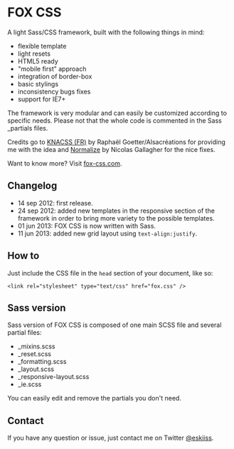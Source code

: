 # FOX CSS

A light Sass/CSS framework, built with the following things in mind:

* flexible template
* light resets
* HTML5 ready
* "mobile first" approach
* integration of border-box
* basic stylings
* inconsistency bugs fixes
* support for IE7+

The framework is very modular and can easily be customized according to specific needs. Please not that the whole code is commented in the Sass _partials files.

Credits go to [KNACSS (FR)](http://knacss.com/) by Raphaël Goetter/Alsacréations for providing me with the idea and [Normalize](http://necolas.github.io/normalize.css/) by Nicolas Gallagher for the nice fixes.

Want to know more? Visit [fox-css.com](http://fox-css.com).

## Changelog

* 14 sep 2012: first release.
* 24 sep 2012: added new templates in the responsive section of the framework in order to bring more variety to the possible templates.
* 01 jun 2013: FOX CSS is now written with Sass.
* 11 jun 2013: added new grid layout using `text-align:justify`.

## How to

Just include the CSS file in the `head` section of your document, like so:

    <link rel="stylesheet" type="text/css" href="fox.css" />

## Sass version

Sass version of FOX CSS is composed of one main SCSS file and several partial files:

* _mixins.scss
* _reset.scss
* _formatting.scss
* _layout.scss
* _responsive-layout.scss
* _ie.scss

You can easily edit and remove the partials you don't need.

## Contact

If you have any question or issue, just contact me on Twitter [@eskiiss](https://twitter.com/eskiiss).